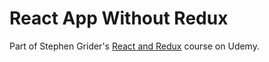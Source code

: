 # React App Without Redux

Part of Stephen Grider's [React and Redux](https://www.udemy.com/react-redux/) course on Udemy.
